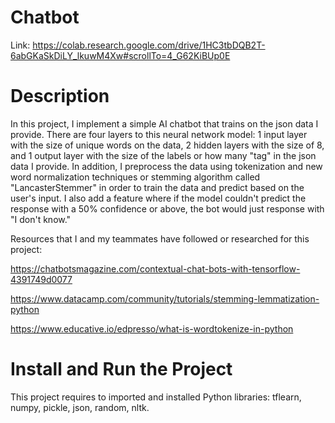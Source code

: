 # Chatbot
Link: https://colab.research.google.com/drive/1HC3tbDQB2T-6abGKaSkDiLY_lkuwM4Xw#scrollTo=4_G62KiBUp0E

# Description
In this project, I implement a simple AI chatbot that trains on the json data I provide. There are four layers to this neural network model: 1 input layer with the size of unique words on the data, 2 hidden layers with the size of 8, and 1 output layer with the size of the labels or how many "tag" in the json data I provide. In addition, I preprocess the data using tokenization and new word normalization techniques or stemming algorithm called "LancasterStemmer" in order to train the data and predict based on the user's input. I also add a feature where if the model couldn't predict the response with a 50% confidence or above, the bot would just response with "I don't know." 

Resources that I and my teammates have followed or researched for this project:

https://chatbotsmagazine.com/contextual-chat-bots-with-tensorflow-4391749d0077

https://www.datacamp.com/community/tutorials/stemming-lemmatization-python

https://www.educative.io/edpresso/what-is-wordtokenize-in-python

# Install and Run the Project
This project requires to imported and installed Python libraries: tflearn, numpy, pickle, json, random, nltk.
